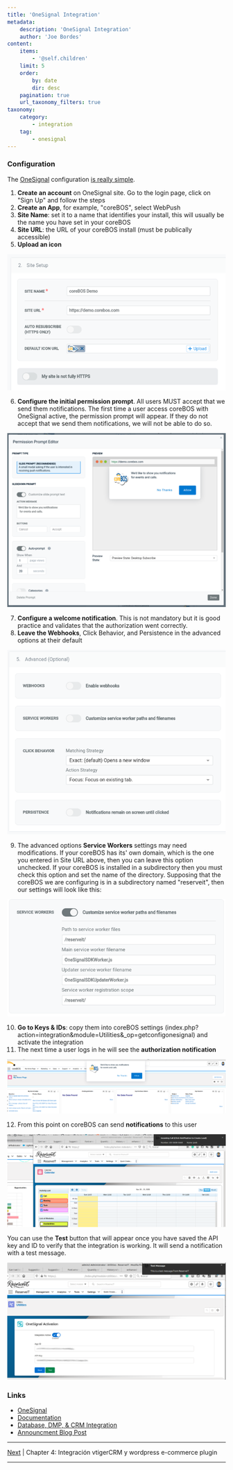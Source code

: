 ```yaml
---
title: 'OneSignal Integration'
metadata:
    description: 'OneSignal Integration'
    author: 'Joe Bordes'
content:
    items:
        - '@self.children'
    limit: 5
    order:
        by: date
        dir: desc
    pagination: true
    url_taxonomy_filters: true
taxonomy:
    category:
        - integration
    tag:
        - onesignal 
---
```


### Configuration

The [OneSignal](https://onesignal.com/) configuration [is really simple](https://documentation.onesignal.com/docs/web-push-typical-setup).

1. **Create an account** on OneSignal site. Go to the login page, click on "Sign Up" and follow the steps
2. **Create an App**, for example, "coreBOS", select WebPush
3. **Site Name**: set it to a name that identifies your install, this will usually be the name you have set in your coreBOS
4. **Site URL**: the URL of your coreBOS install (must be publically accessible)
5. **Upload an icon**

![](onesignalsitesetup.png?width=90%)


6. **Configure the initial permission prompt**. All users MUST accept that we send them notifications. The first time a user access coreBOS with OneSignal active, the permission prompt will appear. If they do not accept that we send them notifications, we will not be able to do so.

![](onesignalpermissionprompt.png?width=90%)

7. **Configure a welcome notification**. This is not mandatory but it is good practice and validates that the authorization went correctly.
8. **Leave the Webhooks**, Click Behavior, and Persistence in the advanced options at their default

![](onesignaladvanced.png?width=90%)

9. The advanced options **Service Workers** settings may need modifications. If your coreBOS has its' own domain, which is the one you entered in Site URL above, then you can leave this option unchecked. If your coreBOS is installed in a subdirectory then you must check this option and set the name of the directory. Supposing that the coreBOS we are configuring is in a subdirectory named "reserveit", then our settings will look like this:

![](onesignalsw.png?width=90%)

10. **Go to Keys & IDs**: copy them into coreBOS settings (index.php?action=integration&module=Utilities&\_op=getconfigonesignal) and activate the integration
11. The next time a user logs in he will see the **authorization notification**

![](onesignalauth.png?width=90%)


12. From this point on coreBOS can send **notifications** to this user

![](asteriskincomingnotification.png?width=90%)

You can use the **Test** button that will appear once you have saved the API key and ID to verify that the integration is working. It will send a notification with a test message.

![](testnotification.png?width=90%)

### Links

- [OneSignal](https://onesignal.com/docs)
- [Documentation](https://documentation.onesignal.com/docs)
- [Database, DMP, & CRM Integration](https://documentation.onesignal.com/docs/internal-database-crm)
- [Announcment Blog Post](https://blog.corebos.org/blog/onesignal)

------------------------------------------------------------------------

[Next](../04.oocommerce) | Chapter 4: Integración vtigerCRM y wordpress e-commerce plugin

------------------------------------------------------------------------